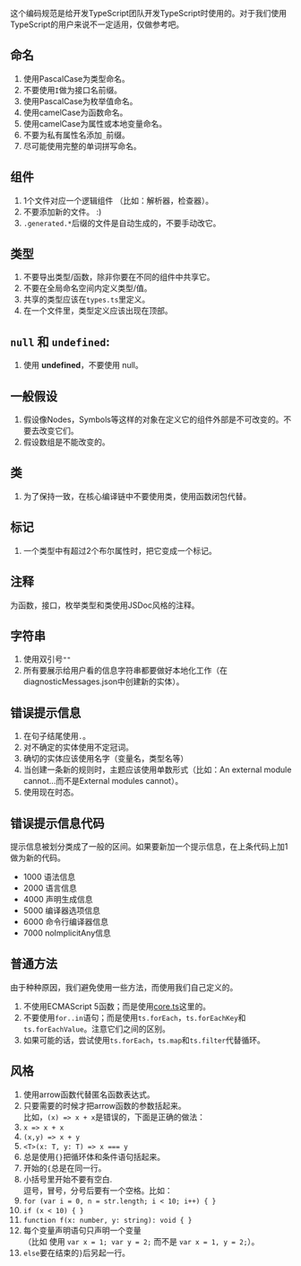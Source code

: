 这个编码规范是给开发TypeScript团队开发TypeScript时使用的。对于我们使用TypeScript的用户来说不一定适用，仅做参考吧。

## 命名
1. 使用PascalCase为类型命名。
1. 不要使用`I`做为接口名前缀。
1. 使用PascalCase为枚举值命名。
1. 使用camelCase为函数命名。
1. 使用camelCase为属性或本地变量命名。
1. 不要为私有属性名添加`_`前缀。
1. 尽可能使用完整的单词拼写命名。

## 组件 
1. 1个文件对应一个逻辑组件 （比如：解析器，检查器）。
1. 不要添加新的文件。 :)
1. `.generated.*`后缀的文件是自动生成的，不要手动改它。

## 类型
1. 不要导出类型/函数，除非你要在不同的组件中共享它。
1. 不要在全局命名空间内定义类型/值。
1. 共享的类型应该在`types.ts`里定义。
1. 在一个文件里，类型定义应该出现在顶部。

## `null` 和 `undefined`:
1. 使用 **undefined**，不要使用 null。

## 一般假设
1. 假设像Nodes，Symbols等这样的对象在定义它的组件外部是不可改变的。不要去改变它们。
1. 假设数组是不能改变的。

## 类
1. 为了保持一致，在核心编译链中不要使用类，使用函数闭包代替。
  
## 标记
1. 一个类型中有超过2个布尔属性时，把它变成一个标记。

## 注释
为函数，接口，枚举类型和类使用JSDoc风格的注释。

## 字符串
1. 使用双引号`""`
1. 所有要展示给用户看的信息字符串都要做好本地化工作（在diagnosticMessages.json中创建新的实体）。

## 错误提示信息
1. 在句子结尾使用`.`。
1. 对不确定的实体使用不定冠词。
1. 确切的实体应该使用名字（变量名，类型名等）
1. 当创建一条新的规则时，主题应该使用单数形式（比如：An external module cannot...而不是External modules cannot）。
1. 使用现在时态。

## 错误提示信息代码
提示信息被划分类成了一般的区间。如果要新加一个提示信息，在上条代码上加1做为新的代码。
* 1000 语法信息
* 2000 语言信息
* 4000 声明生成信息
* 5000 编译器选项信息
* 6000 命令行编译器信息
* 7000 noImplicitAny信息

## 普通方法

由于种种原因，我们避免使用一些方法，而使用我们自己定义的。
1. 不使用ECMAScript 5函数；而是使用[core.ts](https://github.com/Microsoft/TypeScript/blob/master/src/compiler/core.ts)这里的。
1. 不要使用`for..in`语句；而是使用`ts.forEach`，`ts.forEachKey`和`ts.forEachValue`。注意它们之间的区别。
1. 如果可能的话，尝试使用`ts.forEach`，`ts.map`和`ts.filter`代替循环。

## 风格

1. 使用arrow函数代替匿名函数表达式。
1. 只要需要的时候才把arrow函数的参数括起来。<br />比如，`(x) => x + x`是错误的，下面是正确的做法：
  1. `x => x + x`
  2. `(x,y) => x + y`
  3. `<T>(x: T, y: T) => x === y`
1. 总是使用`{}`把循环体和条件语句括起来。
4. 开始的`{`总是在同一行。
5. 小括号里开始不要有空白. <br />逗号，冒号，分号后要有一个空格。比如：
  1. `for (var i = 0, n = str.length; i < 10; i++) { }`
  2. `if (x < 10) { }`
  3. `function f(x: number, y: string): void { }`
6. 每个变量声明语句只声明一个变量 <br />（比如 使用 `var x = 1; var y = 2;` 而不是 `var x = 1, y = 2;`）。
7. `else`要在结束的`}`后另起一行。
